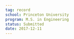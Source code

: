 ```yaml
---
tag: record
school: Princeton University
program: M.S. in Engineering
status: Submitted
date: 2017-12-11
---
```

